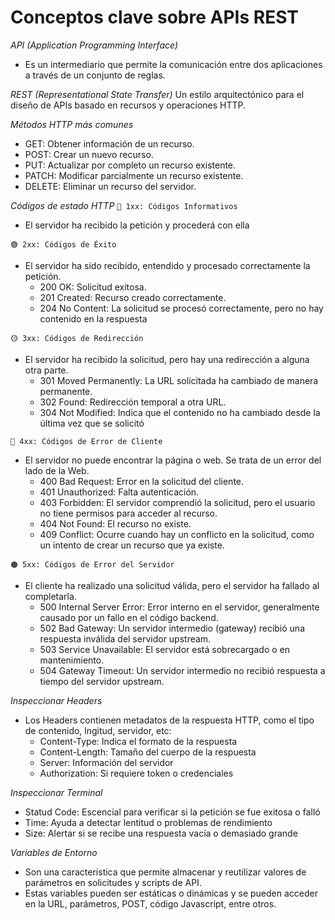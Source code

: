 # Conceptos clave sobre APIs REST

*API (Application Programming Interface)*
* Es un intermediario que permite la comunicación entre dos aplicaciones a través de un conjunto de reglas.

*REST (Representational State Transfer)*
Un estilo arquitectónico para el diseño de APIs basado en recursos y operaciones HTTP.

*Métodos HTTP más comunes*
* GET: Obtener información de un recurso.
* POST: Crear un nuevo recurso.
* PUT: Actualizar  por completo un recurso existente.
* PATCH: Modificar parcialmente un recurso existente.
* DELETE: Eliminar un recurso del servidor.

*Códigos de estado HTTP*
`🔵 1xx: Códigos Informativos`
-  El servidor ha recibido la petición y procederá con ella

`🟢 2xx: Códigos de Éxito`
- El servidor ha sido recibido, entendido y procesado correctamente la petición.
    - 200 OK: Solicitud exitosa.
    - 201 Created: Recurso creado correctamente.
    - 204 No Content: La solicitud se procesó correctamente, pero no hay contenido en la respuesta

`🟡 3xx: Códigos de Redirección`
- El servidor ha recibido la solicitud, pero hay una redirección a alguna otra parte.
    - 301 Moved Permanently: La URL solicitada ha cambiado de manera permanente.
    - 302 Found: Redirección temporal a otra URL.
    - 304 Not Modified: Indica que el contenido no ha cambiado desde la última vez que se solicitó

`🔴 4xx: Códigos de Error de Cliente`
- El servidor no puede encontrar la página o web. Se trata de un error del lado de la Web.
    - 400 Bad Request: Error en la solicitud del cliente.
    - 401 Unauthorized: Falta autenticación.
    - 403 Forbidden: El servidor comprendió la solicitud, pero el usuario no tiene permisos para acceder al recurso.
    - 404 Not Found: El recurso no existe.
    - 409 Conflict: Ocurre cuando hay un conflicto en la solicitud, como un intento de crear un recurso que ya existe.

`🟠 5xx: Códigos de Error del Servidor`
- El cliente ha realizado una solicitud válida, pero el servidor ha fallado al completarla.
    - 500 Internal Server Error: Error interno en el servidor, generalmente causado por un fallo en el código backend.
    - 502 Bad Gateway: Un servidor intermedio (gateway) recibió una respuesta inválida del servidor upstream.
    - 503 Service Unavailable: El servidor está sobrecargado o en mantenimiento.
    - 504 Gateway Timeout: Un servidor intermedio no recibió respuesta a tiempo del servidor upstream.

*Inspeccionar Headers*
* Los Headers contienen metadatos de la respuesta HTTP, como el tipo de contenido, lngitud, servidor, etc:
    - Content-Type: Indica el formato de la respuesta
    - Content-Length: Tamaño del cuerpo de la respuesta
    - Server: Información del servidor
    - Authorization: Si requiere token o credenciales

*Inspeccionar Terminal*
* Statud Code: Escencial para verificar si la petición se fue exitosa o falló
* Time: Ayuda a detectar lentitud o problemas de rendimiento
* Size: Alertar si se recibe una respuesta vacía o demasiado grande

*Variables de Entorno*
* Son una característica que permite almacenar y reutilizar valores de parámetros en solicitudes y scripts de API.
* Estas variables pueden ser estáticas o dinámicas y se pueden acceder en la URL, parámetros, POST, código Javascript, entre otros.